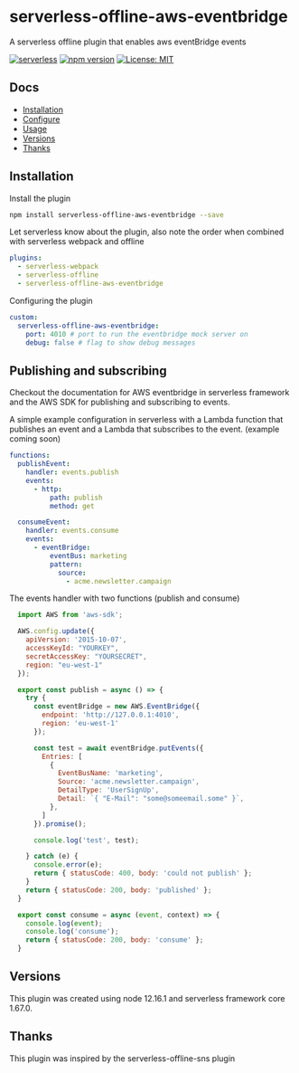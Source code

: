# serverless-offline-aws-eventbridge
A serverless offline plugin that enables aws eventBridge events

[![serverless](http://public.serverless.com/badges/v3.svg)](http://www.serverless.com)
[![npm version](https://badge.fury.io/js/serverless-offline-aws-eventbridge.svg)](https://badge.fury.io/js/serverless-offline-aws-eventbridge)
[![License: MIT](https://img.shields.io/badge/License-MIT-yellow.svg)](https://opensource.org/licenses/MIT)

## Docs
- [Installation](#installation)
- [Configure](#configure)
- [Usage](#usage)
- [Versions](#versions)
- [Thanks](#thanks)

## Installation

Install the plugin
```bash
npm install serverless-offline-aws-eventbridge --save
```

Let serverless know about the plugin, also note the order when combined with serverless webpack and offline
```YAML
plugins:
  - serverless-webpack
  - serverless-offline
  - serverless-offline-aws-eventbridge
```

Configuring the plugin

```YAML
custom:
  serverless-offline-aws-eventbridge:
    port: 4010 # port to run the eventbridge mock server on
    debug: false # flag to show debug messages
```

## Publishing and subscribing

Checkout the documentation for AWS eventbridge in serverless framework and the AWS SDK for publishing and subscribing to events.

A simple example configuration in serverless with a Lambda function that publishes an event and a Lambda that subscribes to the event. (example coming soon)

```YAML
functions:
  publishEvent:
    handler: events.publish
    events:
      - http:
          path: publish
          method: get

  consumeEvent:
    handler: events.consume
    events:
      - eventBridge:
          eventBus: marketing
          pattern:
            source:
              - acme.newsletter.campaign
```


The events handler with two functions (publish and consume)

```javascript
  import AWS from 'aws-sdk';

  AWS.config.update({
    apiVersion: '2015-10-07',
    accessKeyId: "YOURKEY",
    secretAccessKey: "YOURSECRET",
    region: "eu-west-1"
  });

  export const publish = async () => {
    try {
      const eventBridge = new AWS.EventBridge({
        endpoint: 'http://127.0.0.1:4010',
        region: 'eu-west-1'
      });

      const test = await eventBridge.putEvents({
        Entries: [
          {
            EventBusName: 'marketing',
            Source: 'acme.newsletter.campaign',
            DetailType: 'UserSignUp',
            Detail: `{ "E-Mail": "some@someemail.some" }`,
          },
        ]
      }).promise();

      console.log('test', test);

    } catch (e) {
      console.error(e);
      return { statusCode: 400, body: 'could not publish' };
    }
    return { statusCode: 200, body: 'published' };
  }

  export const consume = async (event, context) => {
    console.log(event);
    console.log('consume');
    return { statusCode: 200, body: 'consume' };
  }
```

## Versions
This plugin was created using node 12.16.1 and serverless framework core 1.67.0.

## Thanks
This plugin was inspired by the serverless-offline-sns plugin